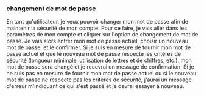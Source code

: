 ### changement de mot de passe

En tant qu'utilisateur, je veux pouvoir changer mon mot de passe afin de maintenir la sécurité de mon compte. Pour ce faire, je vais aller dans les paramètres de mon compte et cliquer sur l'option de changement de mot de passe. Je vais alors entrer mon mot de passe actuel, choisir un nouveau mot de passe, et le confirmer. Si je suis en mesure de fournir mon mot de passe actuel et que le nouveau mot de passe respecte les critères de sécurité (longueur minimale, utilisation de lettres et de chiffres, etc.), mon mot de passe sera changé et je recevrai un message de confirmation. Si je ne suis pas en mesure de fournir mon mot de passe actuel ou si le nouveau mot de passe ne respecte pas les critères de sécurité, j'aurai un message d'erreur m'indiquant ce qui s'est passé et je devrai essayer à nouveau.
